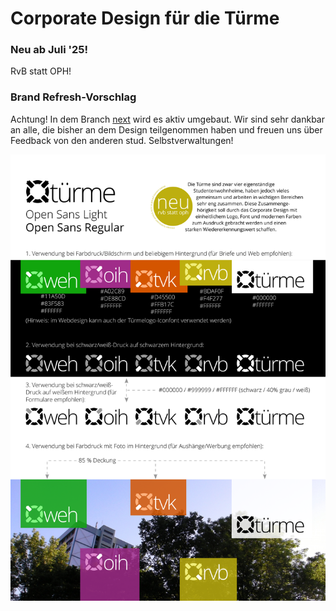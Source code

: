 # Corporate Design für die Türme
### Neu ab Juli '25!
RvB statt OPH!
### Brand Refresh-Vorschlag
Achtung! In dem Branch [next](https://github.com/oih/corporate/tree/next) wird es aktiv umgebaut. Wir sind sehr dankbar an alle, die bisher an dem Design teilgenommen haben und freuen uns über Feedback von den anderen stud. Selbstverwaltungen!

![logo concept](logo/concept.png)
